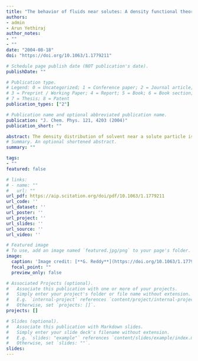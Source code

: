 ```yaml
---
title: "The behavior of fluids near solutes: A density functional theory and computer simulation study"
authors:
- admin
- Arun Yethiraj
author_notes:
- ""
- ""
date: "2004-08-18"
doi: "https://doi.org/10.1063/1.1779211"

# Schedule page publish date (NOT publication's date).
publishDate: ""

# Publication type.
# Legend: 0 = Uncategorized; 1 = Conference paper; 2 = Journal article;
# 3 = Preprint / Working Paper; 4 = Report; 5 = Book; 6 = Book section;
# 7 = Thesis; 8 = Patent
publication_types: ["2"]

# Publication name and optional abbreviated publication name.
publication: "J. Chem. Phys. 121, 4203 (2004)"
publication_short: ""

abstract: The density distribution of solvent near a solute particle is studied using density functional theory and Monte Carlo simulation. The fluid atoms interact with each other via a hard sphere plus Yukawa potential, and interact with the solute via a hard sphere potential. For small solute sizes, the solvent displays liquidlike ordering near the particle. When the solute become larger, a drying transition is observed at state points near the coexistence conditions of the solvent. These predictions are similar to those of a recent theory for the hydrophobic effect by Lum, Chandler, and Weeks [J. Phys. Chem. 103, 4570 (1999)], although a comparison with simulations shows that the theory of this work is quantitatively more accurate. The connection between density functional methods and the LCW approach is also established.
# Summary. An optional shortened abstract.
summary: ""

tags:
- ""
featured: false

# links:
# - name: ""
#   url: ""
url_pdf: https://aip.scitation.org/doi/pdf/10.1063/1.1779211
url_code: ''
url_dataset: ''
url_poster: ''
url_project: ''
url_slides: ''
url_source: ''
url_video: ''

# Featured image
# To use, add an image named `featured.jpg/png` to your page's folder. 
image:
  caption: 'Image credit: [**G. Reddy**](https://doi.org/10.1063/1.1779211)'
  focal_point: ""
  preview_only: false

# Associated Projects (optional).
#   Associate this publication with one or more of your projects.
#   Simply enter your project's folder or file name without extension.
#   E.g. `internal-project` references `content/project/internal-project/index.md`.
#   Otherwise, set `projects: []`.
projects: []

# Slides (optional).
#   Associate this publication with Markdown slides.
#   Simply enter your slide deck's filename without extension.
#   E.g. `slides: "example"` references `content/slides/example/index.md`.
#   Otherwise, set `slides: ""`.
slides:
---
```

